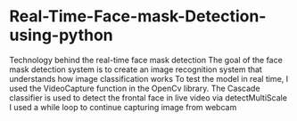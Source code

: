 # Real-Time-Face-mask-Detection-using-python
Technology behind the real-time face mask detection
The goal of the face mask detection system is to create an image recognition system that understands how image classification works
To test the model in real time, I used the VideoCapture function in the OpenCv library. The Cascade classifier is used to detect the frontal face in live video via detectMultiScale
I used a while loop to continue capturing image from webcam
